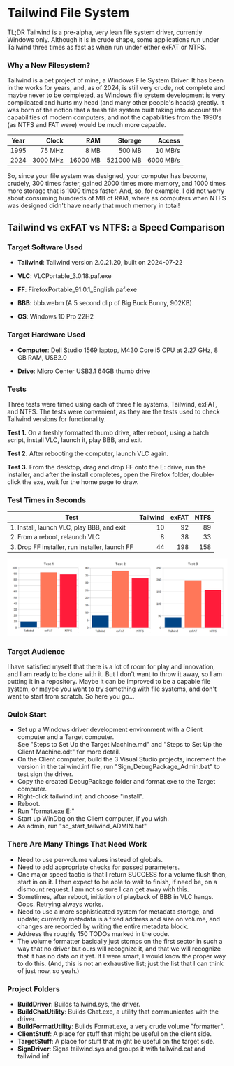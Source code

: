 # Tailwind File System

TL;DR Tailwind is a pre-alpha, very lean file system driver, currently Windows
only. Although it is in crude shape, some applications run under Tailwind three times as fast as when run under either exFAT or NTFS.

### Why a New Filesystem?

Tailwind is a pet project of mine, a Windows File System Driver. It has
been in the works for years, and, as of 2024, is still very crude, not
complete and maybe never to be completed, as Windows file system
development is very complicated and hurts my head (and many other people's heads) greatly. It was born of the notion that a fresh file system built taking into account the capabilities of modern computers, and not the capabilities from the 1990's (as NTFS and FAT were) would be much more capable.

| Year | Clock    | RAM      | Storage   | Access    |
|:----:| --------:| --------:| ---------:| ---------:|
| 1995 | 75 MHz   | 8 MB     | 500 MB    | 10 MB/s   |
| 2024 | 3000 MHz | 16000 MB | 521000 MB | 6000 MB/s |

So, since your file system was designed, your computer has become, crudely, 300 times faster, gained 2000 times more memory, and 1000 times more storage that is 1000 times faster. And, so, for example, I did not worry about consuming hundreds of MB of RAM, where as computers when NTFS was designed didn't have nearly that much memory in total!

## Tailwind vs exFAT vs NTFS: a Speed Comparison

### Target Software Used

- **Tailwind**: Tailwind version 2.0.21.20, built on 2024-07-22

- **VLC**: VLCPortable_3.0.18.paf.exe

- **FF**: FirefoxPortable_91.0.1_English.paf.exe

- **BBB**: bbb.webm (A 5 second clip of Big Buck Bunny, 902KB)

- **OS**: Windows 10 Pro 22H2

### Target Hardware Used

- **Computer**: Dell Studio 1569 laptop, M430 Core i5 CPU at 2.27 GHz, 8 GB RAM, USB2.0

- **Drive**: Micro Center USB3.1 64GB thumb drive

### Tests

Three tests were timed using each of three file systems, Tailwind,
exFAT, and NTFS. The tests were convenient, as they are the tests used
to check Tailwind versions for functionality.

**Test 1.** On a freshly formatted thumb drive, after reboot, using a
batch script, install VLC, launch it, play BBB, and exit.

**Test 2.** After rebooting the computer, launch VLC again.

**Test 3.** From the desktop, drag and drop FF onto the E: drive, run
the installer, and after the install completes, open the Firefox folder,
double-click the exe, wait for the home page to draw.

### Test Times in Seconds

| Test                                           | Tailwind | exFAT | NTFS |
| ---------------------------------------------- | --------:| -----:| ----:|
| 1. Install, launch VLC, play BBB, and exit     | 10       | 92    | 89   |
| 2. From a reboot, relaunch VLC                 | 8        | 38    | 33   |
| 3. Drop FF installer, run installer, launch FF | 44       | 198   | 158  |

![](./2024-07-23_graphs.png)

### Target Audience

I have satisfied myself that there is a lot of room for play and innovation, and I am ready to be done with it. But I don't want to throw it away, so I am putting it in a repository. Maybe it can be improved to be a capable file system, or maybe you want to try something with file systems, and don't want to start from scratch.  So here you go\...

### Quick Start

- Set up a Windows driver development environment with a Client computer and a Target computer.  
  See "Steps to Set Up the Target Machine.md" and "Steps to Set Up the Client Machine.odt" for more detail.
- On the Client computer, build the 3 Visual Studio projects, increment the version in the tailwind.inf file, run "Sign_DebugPackage_Admin.bat" to test sign the driver.
- Copy the created DebugPackage folder and format.exe to the Target computer.
- Right-click tailwind.inf, and choose "install".
- Reboot.
- Run "format.exe E:"
- Start up WinDbg on the Client computer, if you wish.
- As admin, run "sc_start_tailwind_ADMIN.bat"

### There Are Many Things That Need Work

- Need to use per-volume values instead of globals.
- Need to add appropriate checks for passed parameters.
- One major speed tactic is that I return SUCCESS for a volume flush then, start in on it. I then expect to be able to wait to finish, if need be, on a dismount request. I am not so sure I can get away with this.
- Sometimes, after reboot, initiation of playback of BBB in VLC hangs. Oops. Retrying always works.
- Need to use a more sophisticated system for metadata storage, and update; currently metadata is a fixed address and size on volume, and changes are recorded by writing the entire metadata block.
- Address the roughly 150 TODOs marked in the code.
- The volume formatter basically just stomps on the first sector in such a way that no driver but ours will recognize it, and that we will recognize that it has no data on it yet. If I were smart, I would know the proper way to do this.
  (And, this is not an exhaustive list; just the list that I can think of just now, so yeah.)

### Project Folders

- **BuildDriver**: Builds tailwind.sys, the driver.
- **BuildChatUtility**: Builds Chat.exe, a utility that communicates with the driver.
- **BuildFormatUtility**: Builds Format.exe, a very crude volume "formatter".
- **ClientStuff**: A place for stuff that might be useful on the client side.
- **TargetStuff**: A place for stuff that might be useful on the target side.
- **SignDriver**: Signs tailwind.sys and groups it with tailwind.cat and tailwind.inf
